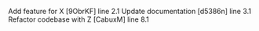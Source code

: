Add feature for X [9ObrKF] line 2.1
Update documentation [d5386n] line 3.1
Refactor codebase with Z [CabuxM] line 8.1
